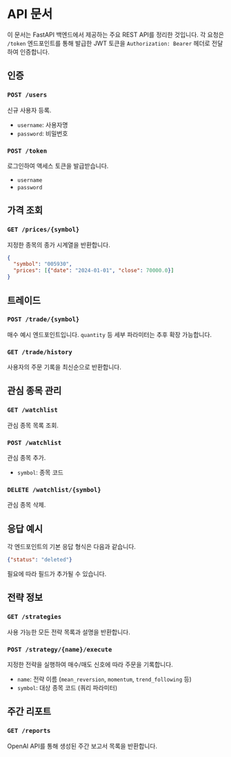 # API 문서

이 문서는 FastAPI 백엔드에서 제공하는 주요 REST API를 정리한 것입니다.
각 요청은 `/token` 엔드포인트를 통해 발급한 JWT 토큰을 `Authorization: Bearer` 헤더로 전달하여 인증합니다.

## 인증
### `POST /users`
신규 사용자 등록.
- `username`: 사용자명
- `password`: 비밀번호

### `POST /token`
로그인하여 액세스 토큰을 발급받습니다.
- `username`
- `password`

## 가격 조회
### `GET /prices/{symbol}`
지정한 종목의 종가 시계열을 반환합니다.
```json
{
  "symbol": "005930",
  "prices": [{"date": "2024-01-01", "close": 70000.0}]
}
```

## 트레이드
### `POST /trade/{symbol}`
매수 예시 엔드포인트입니다. `quantity` 등 세부 파라미터는 추후 확장 가능합니다.

### `GET /trade/history`
사용자의 주문 기록을 최신순으로 반환합니다.

## 관심 종목 관리
### `GET /watchlist`
관심 종목 목록 조회.

### `POST /watchlist`
관심 종목 추가.
- `symbol`: 종목 코드

### `DELETE /watchlist/{symbol}`
관심 종목 삭제.

## 응답 예시
각 엔드포인트의 기본 응답 형식은 다음과 같습니다.
```json
{"status": "deleted"}
```
필요에 따라 필드가 추가될 수 있습니다.

## 전략 정보
### `GET /strategies`
사용 가능한 모든 전략 목록과 설명을 반환합니다.

### `POST /strategy/{name}/execute`
지정한 전략을 실행하여 매수/매도 신호에 따라 주문을 기록합니다.
- `name`: 전략 이름 (`mean_reversion`, `momentum`, `trend_following` 등)
- `symbol`: 대상 종목 코드 (쿼리 파라미터)

## 주간 리포트
### `GET /reports`
OpenAI API를 통해 생성된 주간 보고서 목록을 반환합니다.
